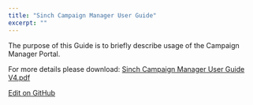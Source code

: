 ```yaml
---
title: "Sinch Campaign Manager User Guide"
excerpt: ""
---
```

The purpose of this Guide is to briefly describe usage of the Campaign Manager Portal.

For more details please download: [Sinch Campaign Manager User Guide V4.pdf](https://www.sinch.com/docs/_downloads/1ecf8c0a900e4365062e358317375501/Sinch%20Campaign%20Manager%20User%20Guide%20V4.pdf)

<a class="edit-on-github" href="https://github.com/sinch/docs/blob/master/docs/sms/sms-other/sms-other-sinch-campaing-user-guide.md">Edit on GitHub</a>